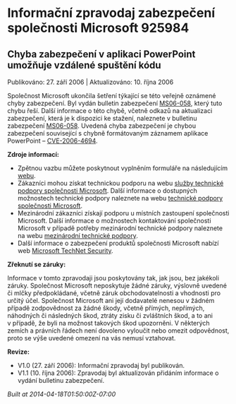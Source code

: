 ﻿---
Title: Informační zpravodaj zabezpečení společnosti Microsoft 925984

TOCTitle: 925984

ms:assetid: 925984

ms:mtpsurl: https://technet.microsoft.com/cs-CZ/library/925984(v=Security.10)

ms:contentKeyID: 61223556

---

# Informační zpravodaj zabezpečení společnosti Microsoft 925984 #

## Chyba zabezpečení v aplikaci PowerPoint umožňuje vzdálené spuštění kódu ##

Publikováno: 27. září 2006 | Aktualizováno: 10. října 2006

Společnost Microsoft ukončila šetření týkající se této veřejně oznámené chyby zabezpečení. Byl vydán bulletin zabezpečení [MS06-058](http://technet.microsoft.com/security/bulletin/ms06-058), který tuto chybu řeší. Další informace o této chybě, včetně odkazů na aktualizaci zabezpečení, která je k dispozici ke stažení, naleznete v bulletinu zabezpečení [MS06-058](http://technet.microsoft.com/security/bulletin/ms06-058). Uvedená chyba zabezpečení je chybou zabezpečení související s chybně formátovaným záznamem aplikace PowerPoint – [CVE-2006-4694](http://www.cve.mitre.org/cgi-bin/cvename.cgi?name=cve-2006-4694).

**Zdroje informací:**

* Zpětnou vazbu můžete poskytnout vyplněním formuláře na následujícím [webu](https://support.microsoft.com/common/survey.aspx?scid=sw;en;1257&amp;amp;showpage=1&amp;amp;ws=technet&amp;amp;sd=tech).
* Zákazníci mohou získat technickou podporu na webu [služby technické podpory společnosti Microsoft](http://go.microsoft.com/fwlink/?linkid=21131). Další informace o dostupných možnostech technické podpory naleznete na webu [technické podpory společnosti Microsoft](http://support.microsoft.com/).
* Mezinárodní zákazníci získají podporu u místních zastoupení společnosti Microsoft. Další informace o možnostech kontaktování společnosti Microsoft v případě potřeby mezinárodní technické podpory naleznete na webu [mezinárodní technické podpory](http://go.microsoft.com/fwlink/?linkid=21155).
* Další informace o zabezpečení produktů společnosti Microsoft nabízí web [Microsoft TechNet Security](http://www.microsoft.com/cze/technet/security/).

**Zřeknutí se záruky:**

Informace v tomto zpravodaji jsou poskytovány tak, jak jsou, bez jakékoli záruky. Společnost Microsoft neposkytuje žádné záruky, výslovně uvedené či mlčky předpokládané, včetně záruk obchodovatelnosti a vhodnosti pro určitý účel. Společnost Microsoft ani její dodavatelé nenesou v žádném případě zodpovědnost za žádné škody, včetně přímých, nepřímých, náhodných či následných škod, ztráty zisku či zvláštních škod, a to ani v případě, že byli na možnost takových škod upozorněni. V některých zemích a právních řádech není dovoleno vyloučit nebo omezit odpovědnost, proto se výše uvedené omezení na vás nemusí vztahovat.

**Revize:**

* V1.0 (27. září 2006): Informační zpravodaj byl publikován.
* V1.1 (10. října 2006): Zpravodaj byl aktualizován přidáním informace o vydání bulletinu zabezpečení.

*Built at 2014-04-18T01:50:00Z-07:00*